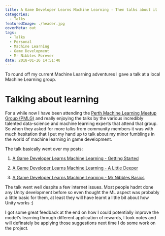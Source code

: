 ```yaml
---
title: A Game Developer Learns Machine Learning - Then talks about it
categories:
  - Talks
featuredImage: ./header.jpg
coverMeta: out
tags:
  - Talks
  - Personal
  - Machine Learning
  - Game Development
  - Mr Nibbles Forever
date: 2018-01-16 14:51:40
---
```


To round off my current Machine Learning adventures I gave a talk at a local Machine Learning group.

<!-- more -->

# Talking about learning

For a while now I have been attending the [Perth Machine Learning Meetup Group (PMLG)](https://www.meetup.com/Perth-Machine-Learning-Group/) and really enjoying the talks by the various incredibly talented data-science and machine learning experts that attend that group. So when they asked for more talks from community members it was with much hesitation that I put my hand up to talk about my minor fumblings in the world of machine learning in game development.

The talk basically went over my posts:

1. [A Game Developer Learns Machine Learning - Getting Started](/machine-learning/a-game-developer-learns-machine-learning-getting-started/)

2. [A Game Developer Learns Machine Learning - A Little Deeper](/machine-learning/a-game-developer-learns-machine-learning-a-little-deeper/)

3. [A Game Developer Learns Machine Learning - Mr Nibbles Basics](/machine-learning/a-game-developer-learns-machine-learning-mr-nibbles-basics/)

The talk went well despite a few internet issues. Most people hadnt done any Unity development before so even thought the ML aspect was probably a little basic for them, at least they will have learnt a little bit about how Unity works :)

I got some great feedback at the end on how I could potentially improve the model's learning through different application of rewards, I took notes and will definately be applying those suggestions next time I do some work on the project.
